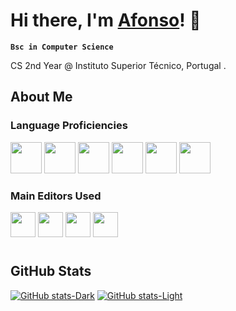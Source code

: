 # Hi there, I'm [Afonso](https://github.com/afonsob05)! 👋

**`Bsc in Computer Science`**

CS 2nd Year @ Instituto Superior Técnico, Portugal .

##
## About Me

### Language Proficiencies
<p align='left'>
<img width="50px" height="50px" src="https://cdn.jsdelivr.net/gh/devicons/devicon@latest/icons/c/c-original.svg" />
<img width="50px" height="50px" src="https://cdn.jsdelivr.net/gh/devicons/devicon@latest/icons/java/java-original.svg" />
<img width="50px" height="50px" src="https://cdn.jsdelivr.net/gh/devicons/devicon@latest/icons/git/git-original.svg" />
<img width="50px" height="50px" src="https://cdn.jsdelivr.net/gh/devicons/devicon@latest/icons/python/python-original.svg" />
<img width="50px" height="50px" src="https://cdn.jsdelivr.net/gh/devicons/devicon@latest/icons/javascript/javascript-original.svg" />
<img width="50px" height="50px" src="https://cdn.jsdelivr.net/gh/devicons/devicon@latest/icons/postgresql/postgresql-original.svg" />
          
</p>

### Main Editors Used
<p align='left'>
<img width="40px" height="40px" src="https://cdn.jsdelivr.net/gh/devicons/devicon@latest/icons/vscode/vscode-original.svg" />
<img width="40px" height="40px" src="https://cdn.jsdelivr.net/gh/devicons/devicon@latest/icons/figma/figma-original.svg" />
<img width="40px" height="40px" src="https://cdn.jsdelivr.net/gh/devicons/devicon@latest/icons/neovim/neovim-original.svg" />
<img width="40px" height="40px" src="https://cdn.jsdelivr.net/gh/devicons/devicon@latest/icons/blender/blender-original.svg" />
          
</p>

#

## GitHub Stats
[![GitHub stats-Dark](https://github-readme-stats.vercel.app/api?username=afonsob05&show&hide_border=true&show_icons=true&theme=github_dark#gh-dark-mode-only)](https://github.com/anuraghazra/github-readme-stats#gh-dark-mode-only)
[![GitHub stats-Light](https://github-readme-stats.vercel.app/api?username=afonsob05&show_icons=true&theme=default#gh-light-mode-only)](https://github.com/anuraghazra/github-readme-stats#gh-light-mode-only)
#


<!--
**afonsob05/afonsob05** is a ✨ _special_ ✨ repository because its `README.md` (this file) appears on your GitHub profile.

Here are some ideas to get you started:

- 🔭 I’m currently working on ...
- 🌱 I’m currently learning ...
- 👯 I’m looking to collaborate on ...
- 🤔 I’m looking for help with ...
- 💬 Ask me about ...
- 📫 How to reach me: ...
- 😄 Pronouns: ...
- ⚡ Fun fact: ...
-->

